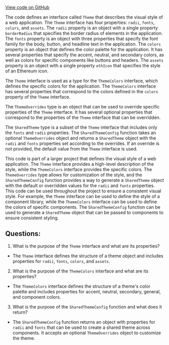 [View code on GitHub](zoo-labs/zoo/blob/master/ui/src/themes/Theme.ts)

The code defines an interface called `Theme` that describes the visual style of a web application. The `Theme` interface has four properties: `radii`, `fonts`, `colors`, and `assets`. The `radii` property is an object with a single property `borderRadius` that specifies the border radius of elements in the application. The `fonts` property is an object with three properties that specify the font family for the body, button, and headline text in the application. The `colors` property is an object that defines the color palette for the application. It has several properties that specify the accent, neutral, and secondary colors, as well as colors for specific components like buttons and headers. The `assets` property is an object with a single property `ethIcon` that specifies the style of an Ethereum icon.

The `Theme` interface is used as a type for the `ThemeColors` interface, which defines the specific colors for the application. The `ThemeColors` interface has several properties that correspond to the colors defined in the `colors` property of the `Theme` interface.

The `ThemeOverrides` type is an object that can be used to override specific properties of the `Theme` interface. It has several optional properties that correspond to the properties of the `Theme` interface that can be overridden.

The `SharedTheme` type is a subset of the `Theme` interface that includes only the `fonts` and `radii` properties. The `SharedThemeConfig` function takes an optional `ThemeOverrides` object and returns a `SharedTheme` object with the `radii` and `fonts` properties set according to the overrides. If an override is not provided, the default value from the `Theme` interface is used.

This code is part of a larger project that defines the visual style of a web application. The `Theme` interface provides a high-level description of the style, while the `ThemeColors` interface provides the specific colors. The `ThemeOverrides` type allows for customization of the style, and the `SharedThemeConfig` function provides a way to generate a `SharedTheme` object with the default or overridden values for the `radii` and `fonts` properties. This code can be used throughout the project to ensure a consistent visual style. For example, the `Theme` interface can be used to define the style of a component library, while the `ThemeColors` interface can be used to define the colors of specific components. The `SharedThemeConfig` function can be used to generate a `SharedTheme` object that can be passed to components to ensure consistent styling.
## Questions: 
 1. What is the purpose of the `Theme` interface and what are its properties?
- The `Theme` interface defines the structure of a theme object and includes properties for `radii`, `fonts`, `colors`, and `assets`.
2. What is the purpose of the `ThemeColors` interface and what are its properties?
- The `ThemeColors` interface defines the structure of a theme's color palette and includes properties for accent, neutral, secondary, general, and component colors.
3. What is the purpose of the `SharedThemeConfig` function and what does it return?
- The `SharedThemeConfig` function returns an object with properties for `radii` and `fonts` that can be used to create a shared theme across components. It accepts an optional `ThemeOverrides` object to customize the theme.
